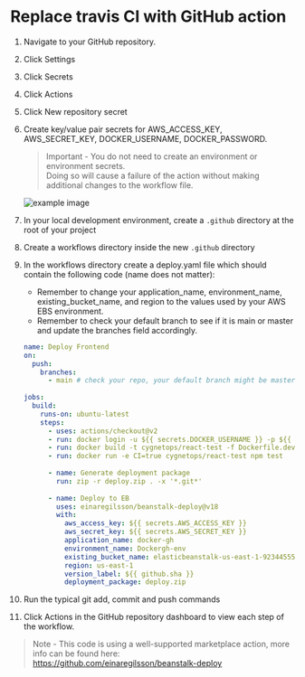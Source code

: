 # Replace travis CI with GitHub action

1. Navigate to your GitHub repository.
2. Click Settings
3. Click Secrets
4. Click Actions
5. Click New repository secret
6. Create key/value pair secrets for AWS_ACCESS_KEY, AWS_SECRET_KEY, DOCKER_USERNAME, DOCKER_PASSWORD.
   > Important - You do not need to create an environment or environment secrets.    
   > Doing so will cause a failure of the action without making additional changes to the workflow file.

   ![example image](https://img-c.udemycdn.com/redactor/raw/q_and_a_edit/2022-10-18_15-42-51-274103e4e22764ebfbeb809f26fdea24.png)

7. In your local development environment, create a `.github` directory at the root of your project
8. Create a workflows directory inside the new `.github` directory
9. In the workflows directory create a deploy.yaml file which should contain the following code (name does not matter):
   - Remember to change your application_name, environment_name, existing_bucket_name, and region to the values used by your AWS EBS environment.
   - Remember to check your default branch to see if it is main or master and update the branches field accordingly.

    ``` yaml
    name: Deploy Frontend
    on:
      push:
        branches:
          - main # check your repo, your default branch might be master!
     
    jobs:
      build:
        runs-on: ubuntu-latest
        steps:
          - uses: actions/checkout@v2
          - run: docker login -u ${{ secrets.DOCKER_USERNAME }} -p ${{ secrets.DOCKER_PASSWORD }}
          - run: docker build -t cygnetops/react-test -f Dockerfile.dev .
          - run: docker run -e CI=true cygnetops/react-test npm test
     
          - name: Generate deployment package
            run: zip -r deploy.zip . -x '*.git*'
     
          - name: Deploy to EB
            uses: einaregilsson/beanstalk-deploy@v18
            with:
              aws_access_key: ${{ secrets.AWS_ACCESS_KEY }}
              aws_secret_key: ${{ secrets.AWS_SECRET_KEY }}
              application_name: docker-gh
              environment_name: Dockergh-env
              existing_bucket_name: elasticbeanstalk-us-east-1-923445559289
              region: us-east-1
              version_label: ${{ github.sha }}
              deployment_package: deploy.zip
    ```

10. Run the typical git add, commit and push commands
11. Click Actions in the GitHub repository dashboard to view each step of the workflow.

> Note - This code is using a well-supported marketplace action, more info can be found here:  
> https://github.com/einaregilsson/beanstalk-deploy